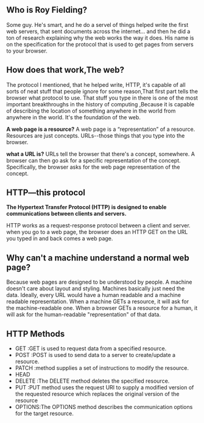 ##
## Who is Roy Fielding?
 Some guy. He's smart, and  he do a servel of things 
  helped write the first web servers, that sent documents across the internet… and then he did a ton of research explaining why the web works the way it does. His name is on the specification for the protocol that is used to get pages from servers to your browser.

  ## How does that work,The web?
  The protocol I mentioned, that he helped write, HTTP, it's capable of all sorts of neat stuff that people ignore for some reason,That first part tells the browser what protocol to use. That stuff you type in there is one of the most important breakthroughs in the history of computing ,Because it is capable of describing the location of something anywhere in the world from anywhere in the world. It's the foundation of the web. 

  **A web page is  a resource?**
   A web page is a “representation” of a resource. Resources are just concepts. URLs--those things that you type into the browser.

**what a URL is?**
URLs tell the browser that there's a concept, somewhere. A browser can then go ask for a specific representation of the concept. Specifically, the browser asks for the web page representation of the concept.

## HTTP—this protocol 
**The Hypertext Transfer Protocol (HTTP) is designed to enable communications between clients and servers.**

HTTP works as a request-response protocol between a client and server.
when you go to a web page, the browser does an HTTP GET on the URL you typed in and back comes a web page.

## Why can't a machine understand a normal web page?
 Because web pages are designed to be understood by people. A machine doesn't care about layout and styling. Machines basically just need the data. Ideally, every URL would have a human readable and a machine readable representation. When a machine GETs a resource, it will ask for the machine-readable one. When a browser GETs a resource for a human, it will ask for the human-readable "representation" of that data.

## HTTP Methods
   - GET :GET is used to request data from a specified resource.
   - POST :POST is used to send data to a server to create/update a resource.
   - PATCH :method supplies a set of instructions to modify the resource.
   - HEAD
   - DELETE :The DELETE method deletes the specified resource.
   - PUT :PUT method uses the request URI to supply a modified version of the requested resource which replaces the original version of the resource
   - OPTIONS:The OPTIONS method describes the communication options for the target resource.
